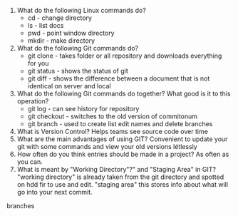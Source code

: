 1. What do the following Linux commands do?
    * cd - change directory
    * ls - list docs
    * pwd - point window directory
    * mkdir - make directory
2. What do the following Git commands do?
    * git clone - takes folder or all repository and downloads everything for you
    * git status - shows the status of git
    * git diff - shows the difference between a document that is not identical on server and local
3. What do the following Git commands do together? What good is it to this operation?
    * git log - can see history for repository
    * git checkout - switches to the old version of commitonum
    * git branch - used to create list edit names and delete branches
4. What is Version Control? Helps teams see source code over time
5. What are the main advantages of using GIT? Convenient to update your git with some commands and view your old versions létlessly
6. How often do you think entries should be made in a project? As often as you can.
7. What is meant by "Working Directory"?" and "Staging Area" in GIT? "working directory" is already taken from the git directory and spotted on
hdd fir to use and edit. "staging area" this stores info about what will go into your next commit.

branches 

